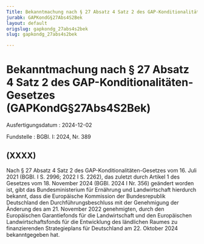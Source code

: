 ```yaml
---
Title: Bekanntmachung nach § 27 Absatz 4 Satz 2 des GAP-Konditionalitäten-Gesetzes
jurabk: GAPKondG§27Abs4S2Bek
layout: default
origslug: gapkondg_27abs4s2bek
slug: gapkondg_27abs4s2bek

---
```


# Bekanntmachung nach § 27 Absatz 4 Satz 2 des GAP-Konditionalitäten-Gesetzes (GAPKondG§27Abs4S2Bek)

Ausfertigungsdatum
:   2024-12-02

Fundstelle
:   BGBl. I: 2024, Nr. 389


## (XXXX)

Nach § 27 Absatz 4 Satz 2 des GAP-Konditionalitäten-Gesetzes vom 16. Juli 2021 (BGBl. I S. 2996; 2022 I S. 2262), das zuletzt durch Artikel 1 des Gesetzes vom 18. November 2024 (BGBl. 2024 I Nr. 356) geändert worden ist, gibt das Bundesministerium für Ernährung und Landwirtschaft hierdurch bekannt, dass die Europäische Kommission der Bundesrepublik Deutschland den Durchführungsbeschluss mit der Genehmigung der Änderung des am 21. November 2022 genehmigten, durch den Europäischen Garantiefonds für die Landwirtschaft und den Europäischen Landwirtschaftsfonds für die Entwicklung des ländlichen Raumes zu finanzierenden Strategieplans für Deutschland am 22. Oktober 2024 bekanntgegeben hat.

